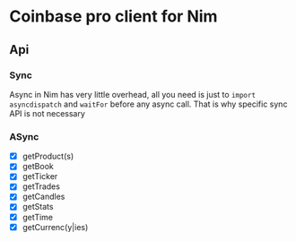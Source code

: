 # Coinbase pro client for Nim

## Api

### Sync

  Async in Nim has very little overhead, all you need is just to ``import asyncdispatch`` and ``waitFor`` before any async call. That is why specific sync API is not necessary

### ASync
- [x] getProduct(s)
- [x] getBook
- [x] getTicker
- [x] getTrades
- [x] getCandles
- [x] getStats
- [x] getTime
- [x] getCurrenc(y|ies)
